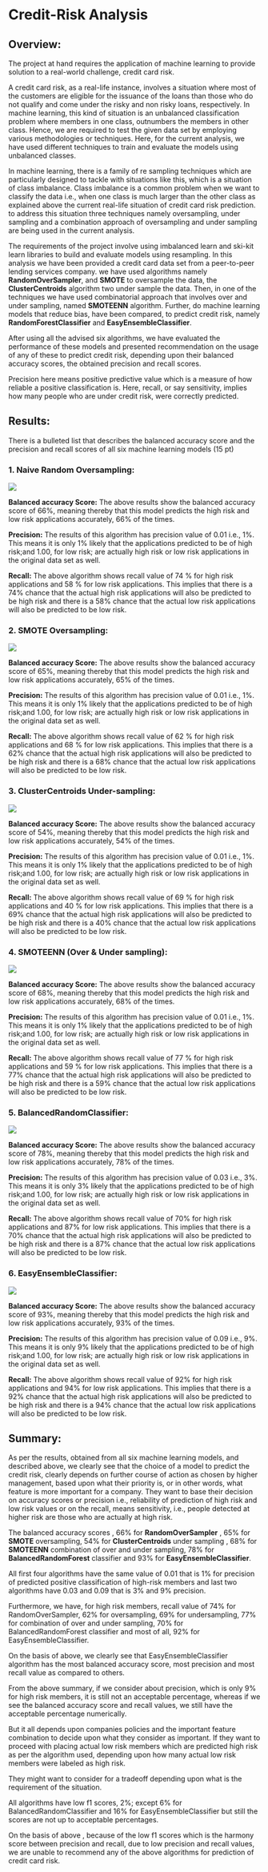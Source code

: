 # **Credit-Risk Analysis**

## **Overview:**

The project at hand requires the application of machine learning to provide solution to a real-world challenge, credit card risk.

A credit card risk, as a real-life instance, involves a situation where most of the customers are eligible for the issuance of the loans than those who do not qualify and come under the risky and non risky loans, respectively. In machine learning, this kind of situation is an unbalanced classification problem where members in one class, outnumbers the members in other class. Hence, we are required to test the given data set by employing various methodologies or techniques. Here, for the current analysis, we have used different techniques to train and evaluate the models using unbalanced classes.

In machine learning, there is a family of re sampling techniques which are particularly designed to tackle with situations like this, which is a situation of class imbalance. Class imbalance is a common problem when we want to classify the data i.e., when one class is much larger than the other class as explained above the current real-life situation of credit card risk prediction. to address this situation three techniques namely oversampling, under sampling and a combination approach of oversampling and under sampling are being used in the current analysis.

The requirements of the project involve using imbalanced learn and ski-kit learn libraries to build and evaluate models using resampling. In this analysis we have been provided a credit card data set from a peer-to-peer lending services company. we have used algorithms namely **RandomOverSampler**, and **SMOTE** to oversample the data, the **ClusterCentroids** algorithm two under sample the data. Then, in one of the techniques we have used combinatorial approach that involves over and under sampling, named **SMOTEENN** algorithm. Further, do machine learning models that reduce bias, have been compared, to predict credit risk, namely **RandomForestClassifier** and **EasyEnsembleClassifier**.

After using all the advised six algorithms, we have evaluated the performance of these models and presented recommendation on the usage of any of these to predict credit risk, depending upon their balanced accuracy scores, the obtained precision and recall scores. 

Precision here means positive predictive value which is a measure of how reliable a positive classification is. Here, recall, or say sensitivity, implies how many people who are under credit risk, were correctly predicted.

## **Results:**

There is a bulleted list that describes the balanced accuracy score and the precision and recall scores of all six machine learning models (15 pt)

### **1. Naive Random Oversampling:** ###
![](https://github.com/kirtibhandari/Credit_Risk_Analysis/blob/main/Resources/oversampling.png)

**Balanced accuracy Score:** The above results show the balanced accuracy score of 66%, meaning thereby that this model predicts the high risk and low risk applications accurately, 66% of the times.

**Precision:** The results of this algorithm has precision value of 0.01 i.e., 1%. This means it is only 1% likely that the applications predicted to be of high risk;and 1.00, for low risk; are actually high risk or low risk applications in the original data set as well.

**Recall:** The above algorithm shows recall value of 74 % for high risk applications and 58 % for low risk applications. This implies that there is a 74% chance that the actual high risk applications will also be predicted to be high risk and there is a 58% chance that the actual low risk applications will also be predicted to be low risk.

### **2. SMOTE Oversampling:**

![](https://github.com/kirtibhandari/Credit_Risk_Analysis/blob/main/Resources/smote.png)

**Balanced accuracy Score:** The above results show the balanced accuracy score of 65%, meaning thereby that this model predicts the high risk and low risk applications accurately, 65% of the times.

**Precision:** The results of this algorithm has precision value of 0.01 i.e., 1%. This means it is only 1% likely that the applications predicted to be of high risk;and 1.00, for low risk; are actually high risk or low risk applications in the original data set as well.

**Recall:** The above algorithm shows recall value of 62 % for high risk applications and 68 % for low risk applications. This implies that there is a 62% chance that the actual high risk applications will also be predicted to be high risk and there is a 68% chance that the actual low risk applications will also be predicted to be low risk.
### **3. ClusterCentroids Under-sampling:**

![](https://github.com/kirtibhandari/Credit_Risk_Analysis/blob/main/Resources/under-sampling.png)

**Balanced accuracy Score:** The above results show the balanced accuracy score of 54%, meaning thereby that this model predicts the high risk and low risk applications accurately, 54% of the times.

**Precision:** The results of this algorithm has precision value of 0.01 i.e., 1%. This means it is only 1% likely that the applications predicted to be of high risk;and 1.00, for low risk; are actually high risk or low risk applications in the original data set as well.

**Recall:** The above algorithm shows recall value of 69 % for high risk applications and 40 % for low risk applications. This implies that there is a 69% chance that the actual high risk applications will also be predicted to be high risk and there is a 40% chance that the actual low risk applications will also be predicted to be low risk.
### **4. SMOTEENN (Over & Under sampling):**

![](https://github.com/kirtibhandari/Credit_Risk_Analysis/blob/main/Resources/smoteenn.png)

**Balanced accuracy Score:** The above results show the balanced accuracy score of 68%, meaning thereby that this model predicts the high risk and low risk applications accurately, 68% of the times.

**Precision:** The results of this algorithm has precision value of 0.01 i.e., 1%. This means it is only 1% likely that the applications predicted to be of high risk;and 1.00, for low risk; are actually high risk or low risk applications in the original data set as well.

**Recall:** The above algorithm shows recall value of 77 % for high risk applications and 59 % for low risk applications. This implies that there is a 77% chance that the actual high risk applications will also be predicted to be high risk and there is a 59% chance that the actual low risk applications will also be predicted to be low risk.
### **5. BalancedRandomClassifier:**

![](https://github.com/kirtibhandari/Credit_Risk_Analysis/blob/main/Resources/balanced.png)

**Balanced accuracy Score:** The above results show the balanced accuracy score of 78%, meaning thereby that this model predicts the high risk and low risk applications accurately, 78% of the times.

**Precision:** The results of this algorithm has precision value of 0.03 i.e., 3%. This means it is only 3% likely that the applications predicted to be of high risk;and 1.00, for low risk; are actually high risk or low risk applications in the original data set as well.

**Recall:** The above algorithm shows recall value of 70% for high risk applications and 87% for low risk applications. This implies that there is a 70% chance that the actual high risk applications will also be predicted to be high risk and there is a 87% chance that the actual low risk applications will also be predicted to be low risk.

### **6. EasyEnsembleClassifier:**

![](https://github.com/kirtibhandari/Credit_Risk_Analysis/blob/main/Resources/easyensemble.png)

**Balanced accuracy Score:** The above results show the balanced accuracy score of 93%, meaning thereby that this model predicts the high risk and low risk applications accurately, 93% of the times.

**Precision:** The results of this algorithm has precision value of 0.09 i.e., 9%. This means it is only 9% likely that the applications predicted to be of high risk;and 1.00, for low risk; are actually high risk or low risk applications in the original data set as well.

**Recall:** The above algorithm shows recall value of 92% for high risk applications and 94% for low risk applications. This implies that there is a 92% chance that the actual high risk applications will also be predicted to be high risk and there is a 94% chance that the actual low risk applications will also be predicted to be low risk.
## **Summary:**

As per the results, obtained from all six machine learning models, and described above, we clearly see that the choice of a model to predict the credit risk, clearly depends on further course of action as chosen by higher management, based upon what their priority is, or in other words, what feature is more important for a company. They want to base their decision on accuracy scores or precision i.e., reliability of prediction of high risk and low risk values or on the recall, means sensitivity, i.e., people detected at higher risk are those who are actually at high risk. 

The balanced accuracy scores , 66% for **RandomOverSampler** , 65% for **SMOTE** oversampling, 54% for **ClusterCentroids** under sampling , 68% for **SMOTEENN** combination of over and under sampling, 78% for **BalancedRandomForest** classifier  and 93% for **EasyEnsembleClassifier**. 

All first four algorithms have the same value of 0.01 that is 1% for precision of predicted positive classification of high-risk members and last two algorithms have 0.03 and 0.09 that is 3% and 9% precision. 

Furthermore, we have, for high risk members, recall value of 74% for RandomOverSampler, 62% for oversampling, 69% for undersampling, 77% for combination of over and under sampling, 70% for BalancedRandomForest classifier and most of all, 92% for EasyEnsembleClassifier.  

On the basis of above, we clearly see that EasyEnsembleClassifier algorithm has the most balanced accuracy score, most precision and most recall value as compared to others. 

From the above summary, if we consider about precision, which is only 9% for high risk members, it is still not an acceptable percentage, whereas if we see the balanced accuracy score and recall values, we still have the acceptable percentage numerically. 

But it all depends upon companies policies and the important feature combination to decide upon what they consider as important. If they want to proceed with placing actual low risk members which are predicted high risk as per the algorithm used, depending upon how many actual low risk members were labeled as high risk. 

They might want to consider for a tradeoff depending upon what is the requirement of the situation. 

All algorithms have low f1 scores, 2%; except 6% for BalancedRandomClassifier and 16% for EasyEnsembleClassifier but still the scores are not up to acceptable percentages.

On the basis of above , because of the low f1 scores which is the harmony score between precision and recall, due to low precision and recall values, we are unable to recommend any of the above algorithms for prediction of credit card risk.


